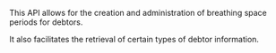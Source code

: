 This API allows for the creation and administration of breathing space periods for debtors.

It also facilitates the retrieval of certain types of debtor information. 
